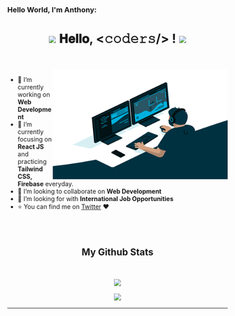 ### Hello World, I'm Anthony:

<h1 align="center">
  <a target="_blank">
    <img src="https://github.com/JayantGoel001/JayantGoel001/blob/master/GIF/Earth.gif" width="24px" style="max-width:100%;">
  </a>
  𝐇𝐞𝐥𝐥𝐨, &lt;𝚌𝚘𝚍𝚎𝚛𝚜/&gt; !
  <a target="_blank">
    <img src="https://github.com/JayantGoel001/JayantGoel001/blob/master/GIF/Hi.gif" width="40px" />
  </a>
</h1>

<br/>
<br/>
<a target="_blank">
  <img align="right" height="250" width="400" alt="GIF" src="https://github.com/ThinhMDITPTIT/ThinhMDITPTIT/blob/main/images/code.gif">
</a>

- 🔭 I’m currently working on **Web Development**
- 🌱 I’m currently focusing on **React JS** and practicing **Tailwind CSS, Firebase** everyday.
- 👯 I’m looking to collaborate on **Web Development**
- 🤔 I’m looking for with **International Job Opportunities**
- ⭐ You can find me on [Twitter](https://twitter.com/Anthony__Tarus) ❤ 

<br/>
<br/>
<h2 align="center">
   My Github Stats 
  <!--<img src="https://media.giphy.com/media/xUA7aZeLE2e0P7Znz2/giphy.gif" width="50"> -->
</h2>

<br>

<p align = "center">
  <!-- <img  src = "https://github-readme-stats.vercel.app/api?username=AnthonyTarus&show_icons=true&theme=radical&line_height=27"> -->
  <img src = "https://github-readme-stats.vercel.app/api/top-langs/?username=AnthonyTarus&hide=jupyter%20notebook&theme=radical">
</p>

<p align = "center">
  <img  src="https://github-readme-streak-stats.herokuapp.com/?user=AnthonyTarus&show_icons=true&locale=en&layout=compact&theme=radical&line_height=0" />
</p>

<hr>
<!-- <p align="center">If you like it, do fork 🍴 and star ⭐</p> -->

